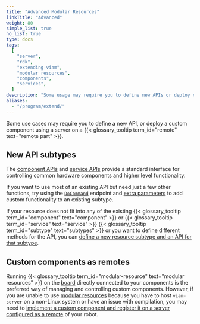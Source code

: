 ```yaml
---
title: "Advanced Modular Resources"
linkTitle: "Advanced"
weight: 80
simple_list: true
no_list: true
type: docs
tags:
  [
    "server",
    "rdk",
    "extending viam",
    "modular resources",
    "components",
    "services",
  ]
description: "Some usage may require you to define new APIs or deploy custom components using a server on a remote part"
aliases:
  - "/program/extend/"
---
```


Some use cases may require you to define a new API, or deploy a custom component using a server on a {{< glossary_tooltip term_id="remote" text="remote part" >}}.

## New API subtypes

The [component APIs](/program/apis/#component-apis) and [service APIs](/program/apis/#service-apis) provide a standard interface for controlling common hardware components and higher level functionality.

If you want to use most of an existing API but need just a few other functions, try using the [`DoCommand`](/program/apis/#docommand) endpoint and [extra parameters](/program/use-extra-params/) to add custom functionality to an existing subtype.

If your resource does not fit into any of the existing {{< glossary_tooltip term_id="component" text="component" >}} or {{< glossary_tooltip term_id="service" text="service" >}} {{< glossary_tooltip term_id="subtype" text="subtypes" >}} or you want to define different methods for the API, you can [define a new resource subtype and an API for that subtype](/modular-resources/advanced/create-subtype/).

## Custom components as remotes

Running {{< glossary_tooltip term_id="modular-resource" text="modular resources" >}} on the [board](/components/board/) directly connected to your components is the preferred way of managing and controlling custom components.
However, if you are unable to use [modular resources](/modular-resources/) because you have to host `viam-server` on a non-Linux system or have an issue with compilation, you may need to [implement a custom component and register it on a server configured as a remote](/modular-resources/advanced/custom-components-remotes/) of your robot.
